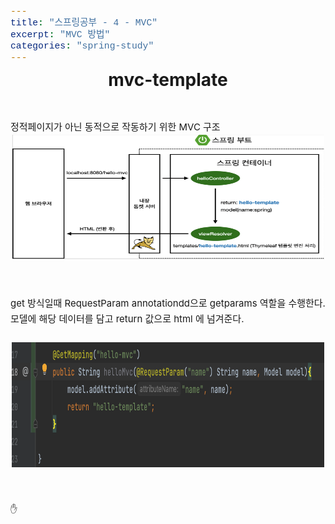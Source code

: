 ```yaml
---
title: "스프링공부 - 4 - MVC"
excerpt: "MVC 방법"
categories: "spring-study"
---
```


<style>
code {
  font-family: Consolas,"courier new";
  color: crimson;
  background-color: #f1f1f1;
  padding: 2px;
  font-size: 105%;
}
</style>

<div style = "font-size: 28px; line-height: 25px;">
<center><strong>mvc-template</strong></center><br><br>
</div>

<div style = "font-size: 15px; line-height: 25px; text-align: left">
정적페이지가 아닌 동적으로 작동하기 위한 MVC 구조
<center><img src = "\assets\images\mvc.png"  border=0 width = "500" height = "200"></center><br><br>
get 방식일때 RequestParam annotationdd으로 getparams 역할을 수행한다. 모델에 해당 데이터를 담고 return 값으로 html 에 넘겨준다.<br><br>
<center><img src = "\assets\images\mvccode.png"  border=0 width = "500" height = "200"></center><br><br>
</div>
&#9995;